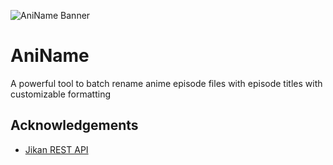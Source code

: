 ![AniName Banner](https://user-images.githubusercontent.com/69304096/178553804-76c53186-01f1-4900-8927-6ff427de1c26.png)

# AniName

A powerful tool to batch rename anime episode files with episode titles with customizable formatting

## Acknowledgements

 - [Jikan REST API](https://github.com/jikan-me/jikan-rest)
